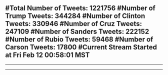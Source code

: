 #Total Number of Tweets: 1221756 
#Number of Trump Tweets: 344284
#Number of Clinton Tweets: 330946
#Number of Cruz Tweets: 247109
#Number of Sanders Tweets: 222152
#Number of Rubio Tweets: 59468
#Number of Carson Tweets: 17800
#Current Stream Started at Fri Feb 12 00:58:01 MST
---
---
---
